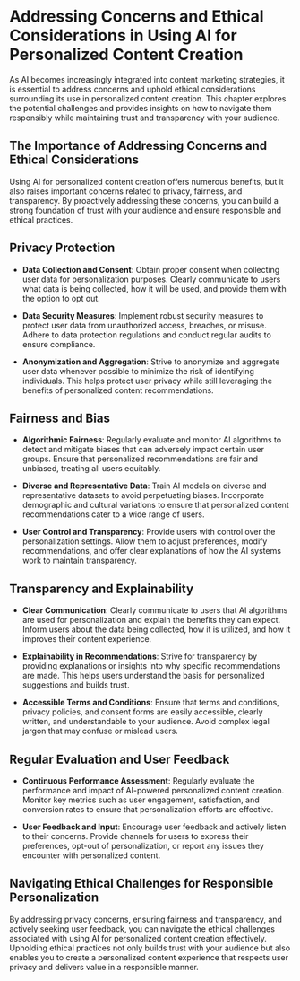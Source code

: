 Addressing Concerns and Ethical Considerations in Using AI for Personalized Content Creation
========================================================================================================

As AI becomes increasingly integrated into content marketing strategies, it is essential to address concerns and uphold ethical considerations surrounding its use in personalized content creation. This chapter explores the potential challenges and provides insights on how to navigate them responsibly while maintaining trust and transparency with your audience.

The Importance of Addressing Concerns and Ethical Considerations
----------------------------------------------------------------

Using AI for personalized content creation offers numerous benefits, but it also raises important concerns related to privacy, fairness, and transparency. By proactively addressing these concerns, you can build a strong foundation of trust with your audience and ensure responsible and ethical practices.

Privacy Protection
------------------

* **Data Collection and Consent**: Obtain proper consent when collecting user data for personalization purposes. Clearly communicate to users what data is being collected, how it will be used, and provide them with the option to opt out.

* **Data Security Measures**: Implement robust security measures to protect user data from unauthorized access, breaches, or misuse. Adhere to data protection regulations and conduct regular audits to ensure compliance.

* **Anonymization and Aggregation**: Strive to anonymize and aggregate user data whenever possible to minimize the risk of identifying individuals. This helps protect user privacy while still leveraging the benefits of personalized content recommendations.

Fairness and Bias
-----------------

* **Algorithmic Fairness**: Regularly evaluate and monitor AI algorithms to detect and mitigate biases that can adversely impact certain user groups. Ensure that personalized recommendations are fair and unbiased, treating all users equitably.

* **Diverse and Representative Data**: Train AI models on diverse and representative datasets to avoid perpetuating biases. Incorporate demographic and cultural variations to ensure that personalized content recommendations cater to a wide range of users.

* **User Control and Transparency**: Provide users with control over the personalization settings. Allow them to adjust preferences, modify recommendations, and offer clear explanations of how the AI systems work to maintain transparency.

Transparency and Explainability
-------------------------------

* **Clear Communication**: Clearly communicate to users that AI algorithms are used for personalization and explain the benefits they can expect. Inform users about the data being collected, how it is utilized, and how it improves their content experience.

* **Explainability in Recommendations**: Strive for transparency by providing explanations or insights into why specific recommendations are made. This helps users understand the basis for personalized suggestions and builds trust.

* **Accessible Terms and Conditions**: Ensure that terms and conditions, privacy policies, and consent forms are easily accessible, clearly written, and understandable to your audience. Avoid complex legal jargon that may confuse or mislead users.

Regular Evaluation and User Feedback
------------------------------------

* **Continuous Performance Assessment**: Regularly evaluate the performance and impact of AI-powered personalized content creation. Monitor key metrics such as user engagement, satisfaction, and conversion rates to ensure that personalization efforts are effective.

* **User Feedback and Input**: Encourage user feedback and actively listen to their concerns. Provide channels for users to express their preferences, opt-out of personalization, or report any issues they encounter with personalized content.

Navigating Ethical Challenges for Responsible Personalization
-------------------------------------------------------------

By addressing privacy concerns, ensuring fairness and transparency, and actively seeking user feedback, you can navigate the ethical challenges associated with using AI for personalized content creation effectively. Upholding ethical practices not only builds trust with your audience but also enables you to create a personalized content experience that respects user privacy and delivers value in a responsible manner.
